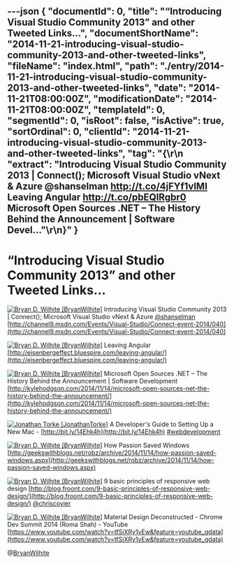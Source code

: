 ---json
{
  "documentId": 0,
  "title": "“Introducing Visual Studio Community 2013” and other Tweeted Links…",
  "documentShortName": "2014-11-21-introducing-visual-studio-community-2013-and-other-tweeted-links",
  "fileName": "index.html",
  "path": "./entry/2014-11-21-introducing-visual-studio-community-2013-and-other-tweeted-links",
  "date": "2014-11-21T08:00:00Z",
  "modificationDate": "2014-11-21T08:00:00Z",
  "templateId": 0,
  "segmentId": 0,
  "isRoot": false,
  "isActive": true,
  "sortOrdinal": 0,
  "clientId": "2014-11-21-introducing-visual-studio-community-2013-and-other-tweeted-links",
  "tag": "{\r\n  \"extract\": \"Introducing Visual Studio Community 2013 | Connect(); Microsoft Visual Studio vNext & Azure @shanselman <http://t.co/4jFYf1vlMI>  Leaving Angular <http://t.co/pbEQIRgbr0>  Microsoft Open Sources .NET – The History Behind the Announcement | Software Devel...\"\r\n}"
}
---

# “Introducing Visual Studio Community 2013” and other Tweeted Links…

[<img alt="Bryan D. Wilhite [BryanWilhite]" src="https://songhay.blob.core.windows.net/shared-social-twitter/BryanWilhite.jpeg">](http://songhayblog.azurewebsites.net/ "Bryan D. Wilhite [BryanWilhite]") <span>Introducing Visual Studio Community 2013 | Connect(); Microsoft Visual Studio vNext & Azure [@shanselman](http://twitter.com/shanselman) [http://channel9.msdn.com/Events/Visual-Studio/Connect-event-2014/040](http://channel9.msdn.com/Events/Visual-Studio/Connect-event-2014/040)</span>

[<img alt="Bryan D. Wilhite [BryanWilhite]" src="https://songhay.blob.core.windows.net/shared-social-twitter/BryanWilhite.jpeg">](http://songhayblog.azurewebsites.net/ "Bryan D. Wilhite [BryanWilhite]") <span>Leaving Angular [http://eisenbergeffect.bluespire.com/leaving-angular/](http://eisenbergeffect.bluespire.com/leaving-angular/)</span>

[<img alt="Bryan D. Wilhite [BryanWilhite]" src="https://songhay.blob.core.windows.net/shared-social-twitter/BryanWilhite.jpeg">](http://songhayblog.azurewebsites.net/ "Bryan D. Wilhite [BryanWilhite]") <span>Microsoft Open Sources .NET – The History Behind the Announcement | Software Development [http://kylehodgson.com/2014/11/14/microsoft-open-sources-net-the-history-behind-the-announcement/](http://kylehodgson.com/2014/11/14/microsoft-open-sources-net-the-history-behind-the-announcement/)</span>

[<img alt="Jonathan Torke [JonathanTorke]" src="https://songhay.blob.core.windows.net/shared-social-twitter/JonathanTorke.png">](http://pixeltuner.de/ "Jonathan Torke [JonathanTorke]") <span>A Developer's Guide to Setting Up a New Mac - [http://bit.ly/14Ehk4h](http://bit.ly/14Ehk4h) [#webdevelopment](http://search.twitter.com/search?q=%23webdevelopment)</span>

[<img alt="Bryan D. Wilhite [BryanWilhite]" src="https://songhay.blob.core.windows.net/shared-social-twitter/BryanWilhite.jpeg">](http://songhayblog.azurewebsites.net/ "Bryan D. Wilhite [BryanWilhite]") <span>How Passion Saved Windows [http://geekswithblogs.net/robz/archive/2014/11/14/how-passion-saved-windows.aspx](http://geekswithblogs.net/robz/archive/2014/11/14/how-passion-saved-windows.aspx)</span>

[<img alt="Bryan D. Wilhite [BryanWilhite]" src="https://songhay.blob.core.windows.net/shared-social-twitter/BryanWilhite.jpeg">](http://songhayblog.azurewebsites.net/ "Bryan D. Wilhite [BryanWilhite]") <span>9 basic principles of responsive web design [http://blog.froont.com/9-basic-principles-of-responsive-web-design/](http://blog.froont.com/9-basic-principles-of-responsive-web-design/) [@chriscoyier](http://twitter.com/chriscoyier)</span>

[<img alt="Bryan D. Wilhite [BryanWilhite]" src="https://songhay.blob.core.windows.net/shared-social-twitter/BryanWilhite.jpeg">](http://songhayblog.azurewebsites.net/ "Bryan D. Wilhite [BryanWilhite]") <span>Material Design Deconstructed - Chrome Dev Summit 2014 (Roma Shah) - YouTube [https://www.youtube.com/watch?v=tfSiXRy1vEw&feature=youtube_gdata](https://www.youtube.com/watch?v=tfSiXRy1vEw&feature=youtube_gdata)</span>

@[BryanWilhite](https://twitter.com/BryanWilhite)
